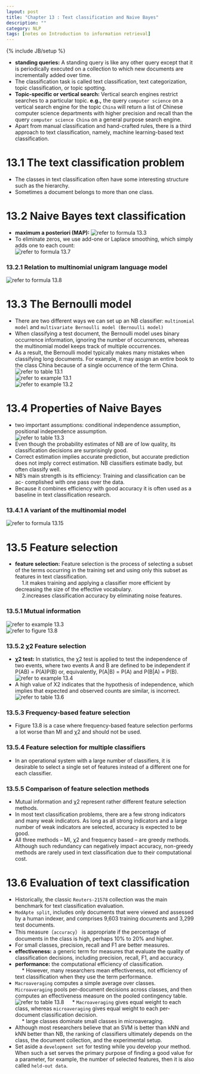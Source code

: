 ```yaml
---
layout: post
title: "Chapter 13 : Text classification and Naive Bayes"
description: ""
category: NLP
tags: [notes on Introduction to information retrieval]
---
```

{% include JB/setup %}

* **standing queries:** A standing query is like any other query except that it is periodically executed on a collection to which new documents are incrementally added over time.  
* The classification task is called text classification, text categorization, topic classification, or topic spotting.  
* **Topic-specific or vertical search:** Vertical search engines restrict searches to a particular topic. **e.g.,** the query `computer science` on a vertical search engine for the topic `China` will return a list of Chinese computer science departments with higher precision and recall than the query `computer science China` on a general purpose search engine.   
* Apart from manual classification and hand-crafted rules, there is a third approach to text classification, namely, machine learning-based text classification.  

# 13.1 The text classification problem
* The classes in text classification often have some interesting structure such as the hierarchy.  
* Sometimes a document belongs to more than one class.  

# 13.2 Naive Bayes text classification
* **maximum a posteriori (MAP):** 
![refer to formula 13.3](../snapshot/27.png)  
* To eliminate zeros, we use add-one or Laplace smoothing, which simply adds one to each count:  
![refer to formula 13.7](../snapshot/28.png)  

### 13.2.1 Relation to multinomial unigram language model
![refer to formula 13.8](../snapshot/29.png)  

# 13.3 The Bernoulli model
* There are two different ways we can set up an NB classifier: `multinomial model` and `multivariate Bernoulli model (Bernoulli model)`  
* When classifying a test document, the Bernoulli model uses binary occurrence information, ignoring the number of occurrences, whereas the multinomial model keeps track of multiple occurrences.   
* As a result, the Bernoulli model typically makes many mistakes when classifying long documents. For example, it may assign an entire book to the class China because of a single occurrence of the term China. 
![refer to table 13.1](../snapshot/32.png)   
![refer to example 13.1](../snapshot/30.png)  
![refer to example 13.2](../snapshot/31.png)  

# 13.4 Properties of Naive Bayes
* two important assumptions: conditional independence assumption, positional independence assumption.  
![refer to table 13.3](../snapshot/33.png)  
* Even though the probability estimates of NB are of low quality, its classification decisions are surprisingly good.   
* Correct estimation implies accurate prediction, but accurate prediction does not imply correct estimation. NB classifiers estimate badly, but often classify well.    
* NB’s main strength is its efficiency: Training and classification can be ac- complished with one pass over the data.   
* Because it combines efficiency with good accuracy it is often used as a baseline in text classification research.  

### 13.4.1 A variant of the multinomial model
![refer to formula 13.15](../snapshot/34.png)  

# 13.5 Feature selection
* **feature selection:** Feature selection is the process of selecting a subset of the terms occurring in the training set and using only this subset as features in text classification.  
&emsp; 1.it makes training and applying a classifier more efficient by decreasing the size of the effective vocabulary.  
&emsp; 2.increases classification accuracy by eliminating noise features.  

### 13.5.1 Mutual information
![refer to example 13.3](../snapshot/35.png)  
![refer to figure 13.8](../snapshot/36.png)  

### 13.5.2 χ2 Feature selection
* **χ2 test:**  In statistics, the χ2 test is applied to test the independence of two events, where two events A and B are defined to be independent if P(AB) = P(A)P(B) or, equivalently, P(A|B) = P(A) and P(B|A) = P(B).  
![refer to example 13.4](../snapshot/37.png) 
* A high value of X2 indicates that the hypothesis of independence, which implies that expected and observed counts are similar, is incorrect.  
![refer to table 13.6](../snapshot/38.png)  

### 13.5.3 Frequency-based feature selection
* Figure 13.8 is a case where frequency-based feature selection performs a lot worse than MI and χ2 and should not be used.  

### 13.5.4 Feature selection for multiple classifiers
* In an operational system with a large number of classifiers, it is desirable to select a single set of features instead of a different one for each classifier.   

### 13.5.5 Comparison of feature selection methods
* Mutual information and χ2 represent rather different feature selection methods.  
* In most text classification problems, there are a few strong indicators and many weak indicators. As long as all strong indicators and a large number of weak indicators are selected, accuracy is expected to be good.   
* All three methods – MI, χ2 and frequency based – are greedy methods. Although such redundancy can negatively impact accuracy, non-greedy methods are rarely used in text classification due to their computational cost.  

# 13.6 Evaluation of text classification
* Historically, the classic `Reuters-21578` collection was the main benchmark for text classification evaluation.  
* `ModApte split`, includes only documents that were viewed and assessed by a human indexer, and comprises 9,603 training documents and 3,299 test documents.   
* This measure（`accuracy`） is appropriate if the percentage of documents in the class is high, perhaps 10% to 20% and higher.  
* For small classes, precision, recall and F1 are better measures.  
* **effectiveness:** a generic term for measures that evaluate the quality of classification decisions, including precision, recall, F1, and accuracy.   
* **performance:** the computational efficiency of classification.  
&emsp; * However, many researchers mean effectiveness, not efficiency of text classification when they use the term performance.  
* `Macroaveraging` computes a simple average over classes. `Microaveraging` pools per-document decisions across classes, and then computes an effectiveness measure on the pooled contingency table. 
![refer to table 13.8](../snapshot/39.png) 
&emsp; * `Macroaveraging` gives equal weight to each class, whereas `microaveraging` gives equal weight to each per-document classification decision.   
&emsp; * large classes dominate small classes in microaveraging.   
* Although most researchers believe that an SVM is better than kNN and kNN better than NB, the ranking of classifiers ultimately depends on the class, the document collection, and the experimental setup.  
* Set aside a `development set` for testing while you develop your method. When such a set serves the primary purpose of finding a good value for a parameter, for example, the number of selected features, then it is also called `held-out data`.   
